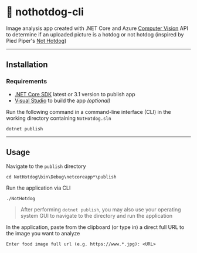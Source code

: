 # 🌭 nothotdog-cli 
Image analysis app created with .NET Core and Azure [Computer Vision](https://azure.microsoft.com/en-us/services/cognitive-services/computer-vision/) API to determine if an uploaded picture is a hotdog or not hotdog (inspired by Pied Piper's [Not Hotdog](https://www.youtube.com/watch?v=ACmydtFDTGs))

---
## Installation
###  Requirements
- [.NET Core SDK](https://dotnet.microsoft.com/download) latest or 3.1 version to publish app
- [Visual Studio](https://visualstudio.microsoft.com/) to build the app *(optional)*

Run the following command in a command-line interface (CLI) in the working directory containing `NotHotdog.sln`
```
dotnet publish
```
---
## Usage
Navigate to the `publish` directory
```
cd NotHotdog\bin\Debug\netcoreapp*\publish
```
Run the application via CLI
```
./NotHotdog
```
> After performing `dotnet publish`, you may also use your operating system GUI to navigate to the directory and run the application 

In the application, paste from the clipboard (or type in) a direct full URL to the image you want to analyze
```
Enter food image full url (e.g. https://www.*.jpg): <URL>
```